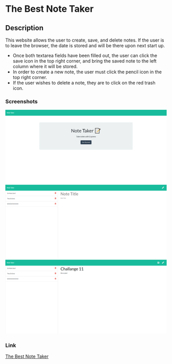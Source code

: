 # The Best Note Taker

## Description
This website allows the user to create, save, and delete notes. If the user is to leave the browser, the date is stored and will be there upon next start up.

* Once both textarea fields have been filled out, the user can click the save icon in the top right corner, and bring the saved note to the left column where it will be stored.
* In order to create a new note, the user must click the pencil icon in the top right corner.
* If the user wishes to delete a note, they are to click on the red trash icon.

### Screenshots

![Image of the mainpage](./public/assets/images/MainPage.png)
![Image of the create a note screen](./public/assets/images/CreateANoteScreen.png)
![Image of the save a note screen](./public/assets/images/SaveANoteScreen.png)

### Link
[The Best Note Taker](https://the-best-note-taker.herokuapp.com/notes)